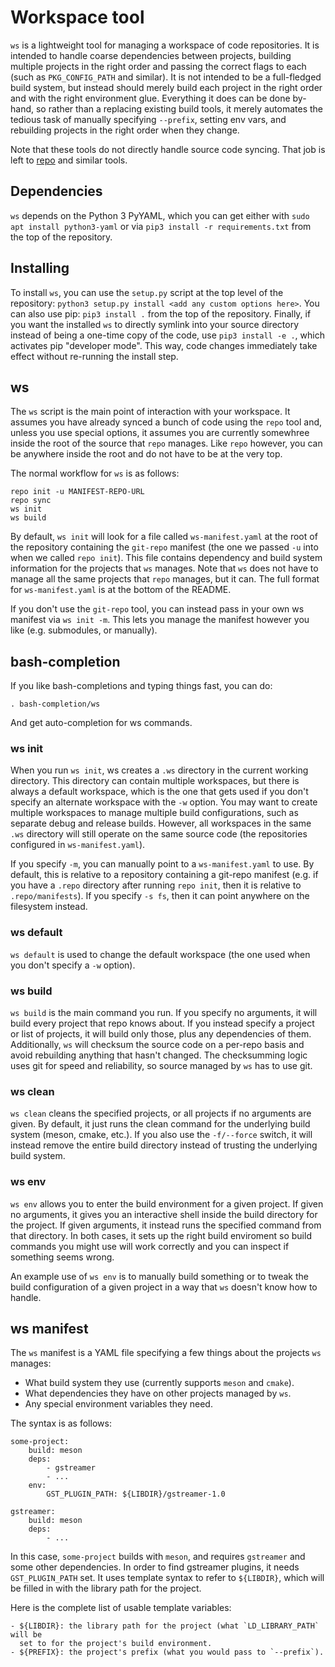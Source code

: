 # Workspace tool
`ws` is a lightweight tool for managing a workspace of code repositories. It is
intended to handle coarse dependencies between projects, building multiple
projects in the right order and passing the correct flags to each (such as
`PKG_CONFIG_PATH` and similar). It is not intended to be a full-fledged build
system, but instead should merely build each project in the right order and with
the right environment glue. Everything it does can be done by-hand, so rather
than a replacing existing build tools, it merely automates the tedious task of
manually specifying `--prefix`, setting env vars, and rebuilding projects in the
right order when they change.

Note that these tools do not directly handle source code syncing. That job is
left to [repo](https://code.google.com/archive/p/git-repo/) and similar tools.

## Dependencies
`ws` depends on the Python 3 PyYAML, which you can get either with `sudo apt
install python3-yaml` or via `pip3 install -r requirements.txt` from the top of
the repository.

## Installing
To install `ws`, you can use the `setup.py` script at the top level of the
repository: `python3 setup.py install <add any custom options here>`. You can
also use pip: `pip3 install .` from the top of the repository. Finally, if you
want the installed `ws` to directly symlink into your source directory instead
of being a one-time copy of the code, use `pip3 install -e .`, which activates
pip "developer mode". This way, code changes immediately take effect without
re-running the install step.

## ws
The `ws` script is the main point of interaction with your workspace. It assumes
you have already synced a bunch of code using the `repo` tool and, unless you
use special options, it assumes you are currently somewhree inside the root of
the source that `repo` manages. Like `repo` however, you can be anywhere inside
the root and do not have to be at the very top.

The normal workflow for `ws` is as follows:

```
repo init -u MANIFEST-REPO-URL
repo sync
ws init
ws build
```

By default, `ws init` will look for a file called `ws-manifest.yaml` at the root
of the repository containing the `git-repo` manifest (the one we passed `-u`
into when we called `repo init`). This file contains dependency and build system
information for the projects that `ws` manages. Note that `ws` does not have to
manage all the same projects that `repo` manages, but it can. The full format
for `ws-manifest.yaml` is at the bottom of the README.

If you don't use the `git-repo` tool, you can instead pass in your own ws
manifest via `ws init -m`. This lets you manage the manifest however you like
(e.g. submodules, or manually).

## bash-completion
If you like bash-completions and typing things fast, you can do:
```
. bash-completion/ws
```
And get auto-completion for ws commands.

### ws init
When you run `ws init`, ws creates a `.ws` directory in the current working
directory. This directory can contain multiple workspaces, but there is always a
default workspace, which is the one that gets used if you don't specify an
alternate workspace with the `-w` option. You may want to create multiple
workspaces to manage multiple build configurations, such as separate debug and
release builds. However, all workspaces in the same `.ws` directory will still
operate on the same source code (the repositories configured in
`ws-manifest.yaml`).

If you specify `-m`, you can manually point to a `ws-manifest.yaml` to use. By
default, this is relative to a repository containing a git-repo manifest (e.g.
if you have a `.repo` directory after running `repo init`, then it is relative
to `.repo/manifests`). If you specify `-s fs`, then it can point
anywhere on the filesystem instead.

### ws default
`ws default` is used to change the default workspace (the one used when you
don't specify a `-w` option).

### ws build
`ws build` is the main command you run. If you specify no arguments, it will
build every project that repo knows about. If you instead specify a project or
list of projects, it will build only those, plus any dependencies of them.
Additionally, `ws` will checksum the source code on a per-repo basis and avoid
rebuilding anything that hasn't changed. The checksumming logic uses git for
speed and reliability, so source managed by `ws` has to use git.

### ws clean
`ws clean` cleans the specified projects, or all projects if no arguments
are given. By default, it just runs the clean command for the underlying build
system (meson, cmake, etc.). If you also use the `-f/--force` switch, it will
instead remove the entire build directory instead of trusting the underlying
build system.

### ws env
`ws env` allows you to enter the build environment for a given project. If given
no arguments, it gives you an interactive shell inside the build directory for
the project. If given arguments, it instead runs the specified command from that
directory. In both cases, it sets up the right build enviroment so build
commands you might use will work correctly and you can inspect if something
seems wrong.

An example use of `ws env` is to manually build something or to tweak the build
configuration of a given project in a way that `ws` doesn't know how to handle.

## ws manifest
The `ws` manifest is a YAML file specifying a few things about the projects `ws`
manages:
- What build system they use (currently supports `meson` and `cmake`).
- What dependencies they have on other projects managed by `ws`.
- Any special environment variables they need.

The syntax is as follows:
```
some-project:
    build: meson
    deps:
        - gstreamer
        - ...
    env:
        GST_PLUGIN_PATH: ${LIBDIR}/gstreamer-1.0

gstreamer:
    build: meson
    deps:
        - ...
```

In this case, `some-project` builds with `meson`, and requires `gstreamer` and
some other dependencies. In order to find gstreamer plugins, it needs
`GST_PLUGIN_PATH` set. It uses template syntax to refer to `${LIBDIR}`, which will
be filled in with the library path for the project.

Here is the complete list of usable template variables:
```
- ${LIBDIR}: the library path for the project (what `LD_LIBRARY_PATH` will be
  set to for the project's build environment.
- ${PREFIX}: the project's prefix (what you would pass to `--prefix`).
```
